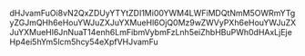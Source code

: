 dHJvamFuOi8vN2QxZDUyYTYtZDI1Mi00YWM4LWFiMDQtNmM5OWRmYTgyZGJmQHh6eHouYWJuZXJuYXMueHl6OjQ0Mz9wZWVyPXh6eHouYWJuZXJuYXMueHl6JnNuaT14enh6LmFibmVybmFzLnh5eiZhbHBuPWh0dHAxLjEjeHp4ei5hYm5lcm5hcy54eXpfVHJvamFu
